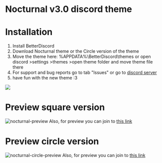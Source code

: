 # Nocturnal v3.0 discord theme

# Installation
1. Install BetterDiscord
2. Download Nocturnal theme or the Circle version of the theme
3. Move the theme here: %APPDATA%\BetterDiscord\themes or open discord >settings >themes >open theme folder and move theme file there
4. For support and bug reports go to tab "Issues" or go to [discord server](https://discord.gg/x5NGh4Bagk)
5. have fun with the new theme :3

![](https://i.ibb.co/CpkCGrF5/68747470733a2f2f692e696d6775722e636f6d2f5439446e6931592e706e67.png)

# Preview square version
![nocturnal-preview](https://i.imgur.com/emBMm8I.png)
Also, for preview you can join to [this link](https://discord-preview.vercel.app/?file=https://khimarikmayer.github.io/Nocturnal-discord-theme/nocturnal/importCSS/core.css)

# Preview circle version
![nocturnal-circle-preview](https://i.imgur.com/C7GzoEr.png)
Also, for preview you can join to [this link](https://gibbu.github.io/ThemePreview/?file=https://khimarikmayer.github.io/Nocturnal-discord-theme/nocturnal/importCSS/circle_core.css)
